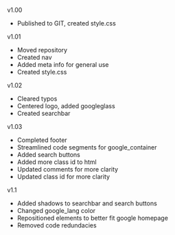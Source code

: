 v1.00
 - Published to GIT, created style.css

v1.01
 - Moved repository
 - Created nav
 - Added meta info for general use
 - Created style.css

 v1.02
  - Cleared typos
  - Centered logo, added googleglass
  - Created searchbar

  v1.03
  - Completed footer
  - Streamlined code segments for google_container
  - Added search buttons
  - Added more class id to html
  - Updated comments for more clarity
  - Updated class id for more clarity

  v1.1
   - Added shadows to searchbar and search buttons
   - Changed google_lang color
   - Repositioned elements to better fit google homepage
   - Removed code redundacies
